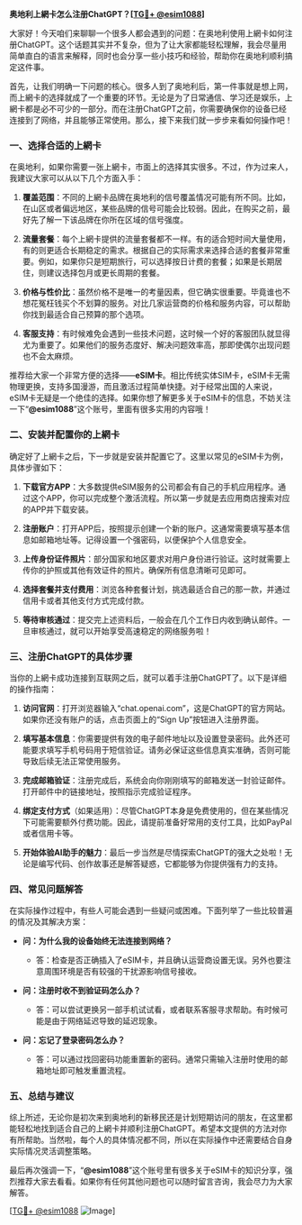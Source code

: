 **奥地利上網卡怎么注册ChatGPT？[[TG💪+ @esim1088](https://t.me/s/esim1088)]**

大家好！今天咱们来聊聊一个很多人都会遇到的问题：在奥地利使用上網卡如何注册ChatGPT。这个话题其实并不复杂，但为了让大家都能轻松理解，我会尽量用简单直白的语言来解释，同时也会分享一些小技巧和经验，帮助你在奥地利顺利搞定这件事。

首先，让我们明确一下问题的核心。很多人到了奥地利后，第一件事就是想上网，而上網卡的选择就成了一个重要的环节。无论是为了日常通信、学习还是娱乐，上網卡都是必不可少的一部分。而在注册ChatGPT之前，你需要确保你的设备已经连接到了网络，并且能够正常使用。那么，接下来我们就一步步来看如何操作吧！

### **一、选择合适的上網卡**

在奥地利，如果你需要一张上網卡，市面上的选择其实很多。不过，作为过来人，我建议大家可以从以下几个方面入手：

1. **覆盖范围**：不同的上網卡品牌在奥地利的信号覆盖情况可能有所不同。比如，在山区或者偏远地区，某些品牌的信号可能会比较弱。因此，在购买之前，最好先了解一下该品牌在你所在区域的信号强度。
   
2. **流量套餐**：每个上網卡提供的流量套餐都不一样。有的适合短时间大量使用，有的则更适合长期稳定的需求。根据自己的实际需求来选择合适的套餐非常重要。例如，如果你只是短期旅行，可以选择按日计费的套餐；如果是长期居住，则建议选择包月或更长周期的套餐。

3. **价格与性价比**：虽然价格不是唯一的考量因素，但它确实很重要。毕竟谁也不想花冤枉钱买个不划算的服务。对比几家运营商的价格和服务内容，可以帮助你找到最适合自己预算的那个选项。

4. **客服支持**：有时候难免会遇到一些技术问题，这时候一个好的客服团队就显得尤为重要了。如果他们的服务态度好、解决问题效率高，那即使偶尔出现问题也不会太麻烦。

推荐给大家一个非常方便的选择——**eSIM卡**。相比传统实体SIM卡，eSIM卡无需物理更换，支持多国漫游，而且激活过程简单快捷。对于经常出国的人来说，eSIM卡无疑是一个绝佳的选择。如果你想了解更多关于eSIM卡的信息，不妨关注一下“**@esim1088**”这个账号，里面有很多实用的内容哦！

### **二、安装并配置你的上網卡**

确定好了上網卡之后，下一步就是安装并配置它了。这里以常见的eSIM卡为例，具体步骤如下：

1. **下载官方APP**：大多数提供eSIM服务的公司都会有自己的手机应用程序。通过这个APP，你可以完成整个激活流程。所以第一步就是去应用商店搜索对应的APP并下载安装。

2. **注册账户**：打开APP后，按照提示创建一个新的账户。这通常需要填写基本信息如邮箱地址等。记得设置一个强密码，以便保护个人信息安全。

3. **上传身份证件照片**：部分国家和地区要求对用户身份进行验证。这时就需要上传你的护照或其他有效证件的照片。确保所有信息清晰可见即可。

4. **选择套餐并支付费用**：浏览各种套餐计划，挑选最适合自己的那一款，并通过信用卡或者其他支付方式完成付款。

5. **等待审核通过**：提交完上述资料后，一般会在几个工作日内收到确认邮件。一旦审核通过，就可以开始享受高速稳定的网络服务啦！

### **三、注册ChatGPT的具体步骤**

当你的上網卡成功连接到互联网之后，就可以着手注册ChatGPT了。以下是详细的操作指南：

1. **访问官网**：打开浏览器输入“chat.openai.com”，这是ChatGPT的官方网站。如果你还没有账户的话，点击页面上的“Sign Up”按钮进入注册界面。

2. **填写基本信息**：你需要提供有效的电子邮件地址以及设置登录密码。此外还可能要求填写手机号码用于短信验证。请务必保证这些信息真实准确，否则可能导致后续无法正常使用服务。

3. **完成邮箱验证**：注册完成后，系统会向你刚刚填写的邮箱发送一封验证邮件。打开邮件中的链接地址，按照指示完成验证程序。

4. **绑定支付方式**（如果适用）：尽管ChatGPT本身是免费使用的，但在某些情况下可能需要额外付费功能。因此，请提前准备好常用的支付工具，比如PayPal或者信用卡等。

5. **开始体验AI助手的魅力**：最后一步当然是尽情探索ChatGPT的强大之处啦！无论是编写代码、创作故事还是解答疑惑，它都能够为你提供强有力的支持。

### **四、常见问题解答**

在实际操作过程中，有些人可能会遇到一些疑问或困难。下面列举了一些比较普遍的情况及其解决方案：

- **问：为什么我的设备始终无法连接到网络？**
  - 答：检查是否正确插入了eSIM卡，并且确认运营商设置无误。另外也要注意周围环境是否有较强的干扰源影响信号接收。

- **问：注册时收不到验证码怎么办？**
  - 答：可以尝试更换另一部手机试试看，或者联系客服寻求帮助。有时候可能是由于网络延迟导致的延迟现象。

- **问：忘记了登录密码怎么办？**
  - 答：可以通过找回密码功能重置新的密码。通常只需输入注册时使用的邮箱地址即可触发重置流程。

### **五、总结与建议**

综上所述，无论你是初次来到奥地利的新移民还是计划短期访问的朋友，在这里都能轻松地找到适合自己的上網卡并顺利注册ChatGPT。希望本文提供的方法对你有所帮助。当然啦，每个人的具体情况都不同，所以在实际操作中还需要结合自身实际情况灵活调整策略。

最后再次强调一下，“**@esim1088**”这个账号里有很多关于eSIM卡的知识分享，强烈推荐大家去看看。如果你有任何其他问题也可以随时留言咨询，我会尽力为大家解答。

[[TG💪+ @esim1088](https://t.me/s/esim1088) ![Image](https://i.postimg.cc/4NQfJmqS/Snipaste-2025-05-13-00-14-12.png)]